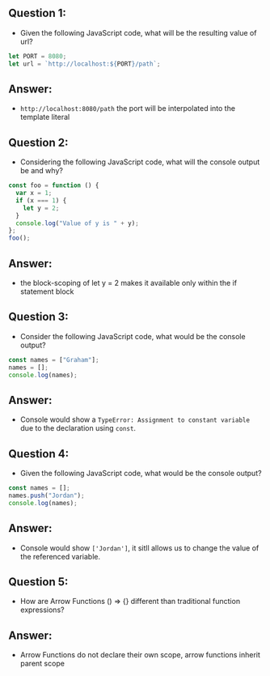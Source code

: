 ## Question 1:

- Given the following JavaScript code, what will be the resulting value of url?

```javascript
let PORT = 8080;
let url = `http://localhost:${PORT}/path`;
```

## Answer:

- `http://localhost:8080/path` the port will be interpolated into the template literal

## Question 2:

- Considering the following JavaScript code, what will the console output be and why?

```javascript
const foo = function () {
  var x = 1;
  if (x === 1) {
    let y = 2;
  }
  console.log("Value of y is " + y);
};
foo();
```

## Answer:

- the block-scoping of let y = 2 makes it available only within the if statement block

## Question 3:

- Consider the following JavaScript code, what would be the console output?

```javascript
const names = ["Graham"];
names = [];
console.log(names);
```

## Answer:

- Console would show a `TypeError: Assignment to constant variable` due to the declaration using `const`.

## Question 4:

- Given the following JavaScript code, what would be the console output?

```javascript
const names = [];
names.push("Jordan");
console.log(names);
```

## Answer:

- Console would show `['Jordan']`, it sitll allows us to change the value of the referenced variable.

## Question 5:

- How are Arrow Functions () => {} different than traditional function expressions?

## Answer:

- Arrow Functions do not declare their own scope, arrow functions inherit parent scope

